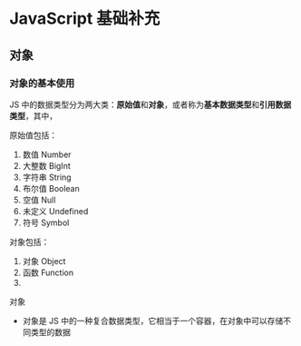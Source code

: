 # JavaScript 基础补充

## 对象

### 对象的基本使用

JS 中的数据类型分为两大类：**原始值**和**对象**，或者称为**基本数据类型**和**引用数据类型**，其中，

原始值包括：

1. 数值 Number
2. 大整数 BigInt
3. 字符串 String
4. 布尔值 Boolean
5. 空值 Null
6. 未定义 Undefined
7. 符号 Symbol

对象包括：

1. 对象 Object
2. 函数 Function
3. 

对象

- 对象是 JS 中的一种复合数据类型，它相当于一个容器，在对象中可以存储不同类型的数据

  





